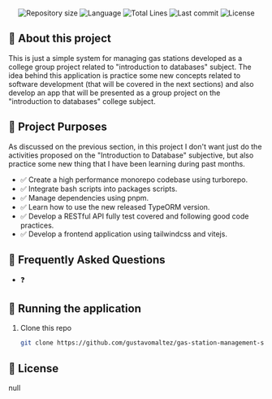 

<br />
<p align="center">
  <img alt="Repository size" src="https://img.shields.io/github/languages/code-size/gustavomaltez/gas-station-management-system?style=for-the-badge">
  <img alt="Language" src="https://img.shields.io/github/languages/top/gustavomaltez/gas-station-management-system?style=for-the-badge">
  <img alt="Total Lines" src="https://img.shields.io/tokei/lines/github/gustavomaltez/gas-station-management-system?style=for-the-badge">
  <img alt="Last commit" src="https://img.shields.io/github/last-commit/gustavomaltez/gas-station-management-system?style=for-the-badge">
  <img alt="License" src="https://img.shields.io/github/license/gustavomaltez/gas-station-management-system?style=for-the-badge">
</p>


## 🧷 About this project

This is just a simple system for managing gas stations developed as a college group project related to "introduction to databases" subject. The idea behind this application is practice some new concepts related to software development (that will be covered in the next sections) and also develop an app that will be presented as a group project on the "introduction to databases" college subject.

## 📃 Project Purposes

As discussed on the previous section, in this project I don't want just do the activities proposed on the "Introduction to Database" subjective, but also practice some new thing that I have been learning during past months.

- ✅ Create a high performance monorepo codebase using turborepo.
- ✅ Integrate bash scripts into packages scripts.
- ✅ Manage dependencies using pnpm.
- ✅ Learn how to use the new released TypeORM version.
- ✅ Develop a RESTful API fully test covered and following good code practices.
- ✅ Develop a frontend application using tailwindcss and vitejs.

## 🤔 Frequently Asked Questions

- ❓


## 🔨 Running the application

1. Clone this repo

   ```sh
   git clone https://github.com/gustavomaltez/gas-station-management-system
   ```
   
## 📄 License

null
